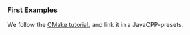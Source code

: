 ### First Examples

We follow the [CMake tutorial](http://www.cmake.org/cmake-tutorial/),
and link it in a JavaCPP-presets.
